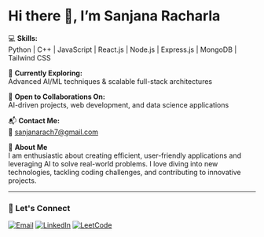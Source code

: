 # Hi there 👋, I’m Sanjana Racharla

💻 **Skills:**  
Python | C++ | JavaScript | React.js | Node.js | Express.js | MongoDB | Tailwind CSS

🌱 **Currently Exploring:**  
Advanced AI/ML techniques & scalable full-stack architectures

🤝 **Open to Collaborations On:**  
AI-driven projects, web development, and data science applications

📬 **Contact Me:**  
📧 [sanjanarach7@gmail.com](mailto:sanjanarach7@gmail.com)

🚀 **About Me**  
I am enthusiastic about creating efficient, user-friendly applications and leveraging AI to solve real-world problems. I love diving into new technologies, tackling coding challenges, and contributing to innovative projects.

---

### 🔗 Let's Connect
[![Email](https://img.shields.io/badge/Email-sanjanarach7%40gmail.com-yellow?style=for-the-badge&logo=maildotru&logoColor=black)](mailto:sanjanarach7@gmail.com)
[![LinkedIn](https://img.shields.io/badge/LinkedIn-Profile-blue?style=for-the-badge&logo=linkedin&logoColor=white)](https://www.linkedin.com/in/racharla-sanjana-5b32a7242/)
[![LeetCode](https://img.shields.io/badge/LeetCode-Profile-black?style=for-the-badge&logo=leetcode&logoColor=orange)](https://leetcode.com/u/sanjana_racharla/)
